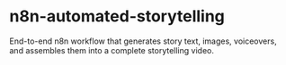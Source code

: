 # n8n-automated-storytelling
End-to-end n8n workflow that generates story text, images, voiceovers, and assembles them into a complete storytelling video.
